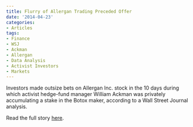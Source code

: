 ```yaml
---
title: Flurry of Allergan Trading Preceded Offer
date: '2014-04-23'
categories:
- Articles
tags:
- Finance
- WSJ
- Ackman
- Allergan
- Data Analysis
- Activist Investors
- Markets
---
```


Investors made outsize bets on Allergan Inc. stock in the 10 days during which
activist hedge-fund manager William Ackman was privately accumulating a stake in
the Botox maker, according to a Wall Street Journal analysis.

Read the full story
[here](https://www.wsj.com/articles/flurry-of-allergan-trading-preceded-offer-1398211581).
